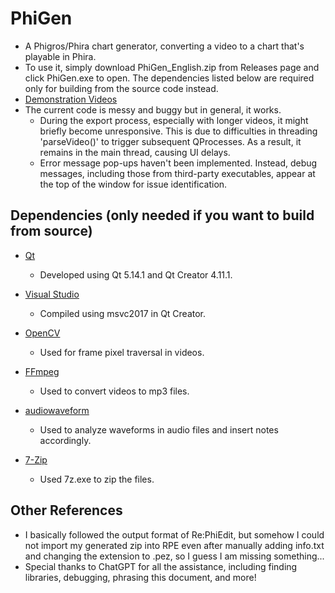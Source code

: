 # PhiGen
- A Phigros/Phira chart generator, converting a video to a chart that's playable in Phira.
- To use it, simply download PhiGen_English.zip from Releases page and click PhiGen.exe to open. The dependencies listed below are required only for building from the source code instead.
- [Demonstration Videos](https://www.bilibili.com/video/BV1eK411t7XE)
- The current code is messy and buggy but in general, it works. 
  - During the export process, especially with longer videos, it might briefly become unresponsive. This is due to difficulties in threading 'parseVideo()' to trigger subsequent QProcesses. As a result, it remains in the main thread, causing UI delays.
  - Error message pop-ups haven't been implemented. Instead, debug messages, including those from third-party executables, appear at the top of the window for issue identification.

## Dependencies (only needed if you want to build from source)

- [Qt](https://www.qt.io/)
  - Developed using Qt 5.14.1 and Qt Creator 4.11.1.

- [Visual Studio](https://visualstudio.microsoft.com/vs/older-downloads/)
  - Compiled using msvc2017 in Qt Creator.

- [OpenCV](https://opencv.org/releases/)
  - Used for frame pixel traversal in videos.

- [FFmpeg](https://ffmpeg.org/)
  - Used to convert videos to mp3 files.

- [audiowaveform](https://github.com/bbc/audiowaveform)
  - Used to analyze waveforms in audio files and insert notes accordingly.

- [7-Zip](https://www.7-zip.org/)
  - Used 7z.exe to zip the files.

## Other References

- I basically followed the output format of Re:PhiEdit, but somehow I could not import my generated zip into RPE even after manually adding info.txt and changing the extension to .pez, so I guess I am missing something... 
- Special thanks to ChatGPT for all the assistance, including finding libraries, debugging, phrasing this document, and more!
